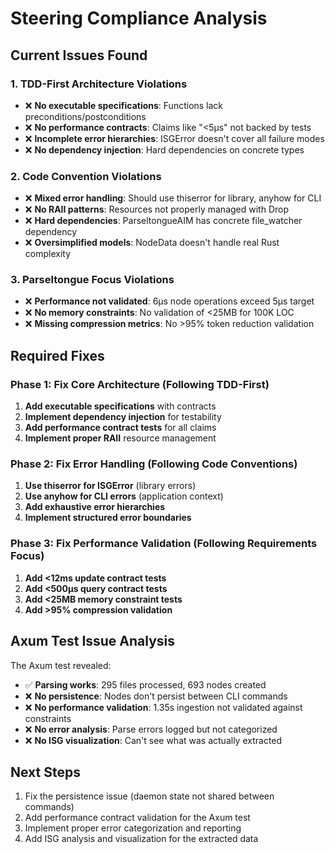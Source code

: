 # Steering Compliance Analysis

## Current Issues Found

### 1. **TDD-First Architecture Violations**
- ❌ **No executable specifications**: Functions lack preconditions/postconditions
- ❌ **No performance contracts**: Claims like "<5μs" not backed by tests
- ❌ **Incomplete error hierarchies**: ISGError doesn't cover all failure modes
- ❌ **No dependency injection**: Hard dependencies on concrete types

### 2. **Code Convention Violations**
- ❌ **Mixed error handling**: Should use thiserror for library, anyhow for CLI
- ❌ **No RAII patterns**: Resources not properly managed with Drop
- ❌ **Hard dependencies**: ParseltongueAIM has concrete file_watcher dependency
- ❌ **Oversimplified models**: NodeData doesn't handle real Rust complexity

### 3. **Parseltongue Focus Violations**
- ❌ **Performance not validated**: 6μs node operations exceed 5μs target
- ❌ **No memory constraints**: No validation of <25MB for 100K LOC
- ❌ **Missing compression metrics**: No >95% token reduction validation

## Required Fixes

### Phase 1: Fix Core Architecture (Following TDD-First)
1. **Add executable specifications** with contracts
2. **Implement dependency injection** for testability
3. **Add performance contract tests** for all claims
4. **Implement proper RAII** resource management

### Phase 2: Fix Error Handling (Following Code Conventions)
1. **Use thiserror for ISGError** (library errors)
2. **Use anyhow for CLI errors** (application context)
3. **Add exhaustive error hierarchies**
4. **Implement structured error boundaries**

### Phase 3: Fix Performance Validation (Following Requirements Focus)
1. **Add <12ms update contract tests**
2. **Add <500μs query contract tests**
3. **Add <25MB memory constraint tests**
4. **Add >95% compression validation**

## Axum Test Issue Analysis

The Axum test revealed:
- ✅ **Parsing works**: 295 files processed, 693 nodes created
- ❌ **No persistence**: Nodes don't persist between CLI commands
- ❌ **No performance validation**: 1.35s ingestion not validated against constraints
- ❌ **No error analysis**: Parse errors logged but not categorized
- ❌ **No ISG visualization**: Can't see what was actually extracted

## Next Steps
1. Fix the persistence issue (daemon state not shared between commands)
2. Add performance contract validation for the Axum test
3. Implement proper error categorization and reporting
4. Add ISG analysis and visualization for the extracted data